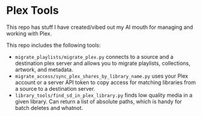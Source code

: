 # Plex Tools

This repo has stuff I have created/vibed out my AI mouth for managing and working with Plex.

This repo includes the following tools:

* `migrate_playlists/migrate_plex.py` connects to a source and a destination plex server and allows you to migrate playlists, collections, artwork, and metadata.
* `migrate_access/sync_plex_shares_by_library_name.py` uses your Plex account or a server API token to copy access for matching libraries from a source to a destination server.
* `library_tools/find_sd_in_plex_library.py` finds low quality media in a given library.  Can return a list of absolute paths, which is handy for batch deletes and whatnot.
